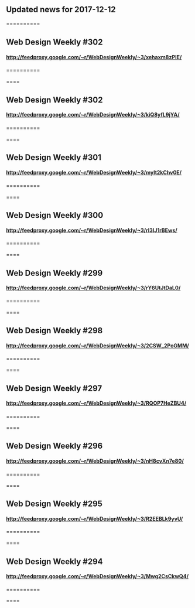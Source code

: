 ## Updated news for 2017-12-12 

==========
## Web Design Weekly #302
#### http://feedproxy.google.com/~r/WebDesignWeekly/~3/xehaxm8zPIE/

==========

====
## Web Design Weekly #302
#### http://feedproxy.google.com/~r/WebDesignWeekly/~3/kiQ8yfL9jYA/

==========

====
## Web Design Weekly #301
#### http://feedproxy.google.com/~r/WebDesignWeekly/~3/mylt2kChv0E/

==========

====
## Web Design Weekly #300
#### http://feedproxy.google.com/~r/WebDesignWeekly/~3/rI3IJ1rBEws/

==========

====
## Web Design Weekly #299
#### http://feedproxy.google.com/~r/WebDesignWeekly/~3/rY6UtJtDaL0/

==========

====
## Web Design Weekly #298
#### http://feedproxy.google.com/~r/WebDesignWeekly/~3/2CSW_2PoGMM/

==========

====
## Web Design Weekly #297
#### http://feedproxy.google.com/~r/WebDesignWeekly/~3/RQOP7HeZBU4/

==========

====
## Web Design Weekly #296
#### http://feedproxy.google.com/~r/WebDesignWeekly/~3/nH8cvXn7e80/

==========

====
## Web Design Weekly #295
#### http://feedproxy.google.com/~r/WebDesignWeekly/~3/R2EEBLk9yvU/

==========

====
## Web Design Weekly #294
#### http://feedproxy.google.com/~r/WebDesignWeekly/~3/Mwg2CsCkwQ4/

==========

====
